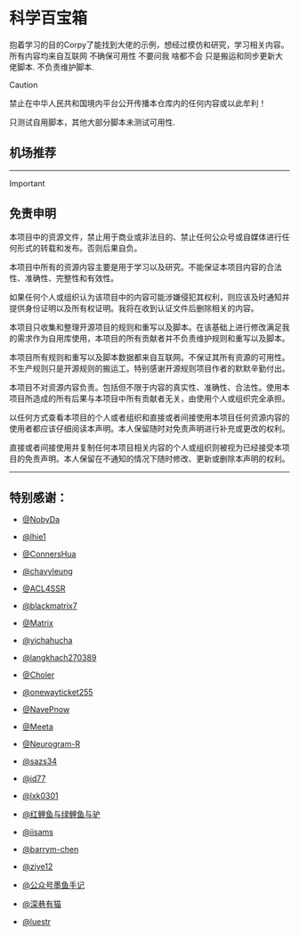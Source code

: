 # 科学百宝箱
抱着学习的目的Corpy了能找到大佬的示例，想经过模仿和研究，学习相关内容。
所有内容均来自互联网 不确保可用性
不要问我 啥都不会
只是搬运和同步更新大佬脚本.
不负责维护脚本.

> [!Caution]
禁止在中华人民共和国境内平台公开传播本仓库内的任何内容或以此牟利！


只测试自用脚本，其他大部分脚本未测试可用性.

## 机场推荐


---
> [!Important]
> ## 免责申明
>
> 本项目中的资源文件，禁止用于商业或非法目的、禁止任何公众号或自媒体进行任何形式的转载和发布。否则后果自负。
>
> 本项目中所有的资源内容主要是用于学习以及研究。不能保证本项目内容的合法性、准确性、完整性和有效性。
>
> 如果任何个人或组织认为该项目中的内容可能涉嫌侵犯其权利，则应该及时通知并提供身份证明以及所有权证明。我将在收到认证文件后删除相关的内容。
>
> 本项目只收集和整理开源项目的规则和重写以及脚本。在该基础上进行修改满足我的需求作为自用库使用，本项目的所有贡献者并不负责维护规则和重写以及脚本。
>
> 本项目所有规则和重写以及脚本数据都来自互联网。不保证其所有资源的可用性。不生产规则只是开源规则的搬运工。特别感谢开源规则项目作者的默默辛勤付出。
>
> 本项目不对资源内容负责。包括但不限于内容的真实性、准确性、合法性。使用本项目所造成的所有后果与本项目中所有贡献者无关，由使用个人或组织完全承担。
>
> 以任何方式查看本项目的个人或者组织和直接或者间接使用本项目任何资源内容的使用者都应该仔细阅读本声明。本人保留随时对免责声明进行补充或更改的权利。
>
> 直接或者间接使用并复制任何本项目相关内容的个人或组织则被视为已经接受本项目的免责声明。本人保留在不通知的情况下随时修改、更新或删除本声明的权利。

---

## 特别感谢：

* [@NobyDa](https://github.com/NobyDa)

* [@lhie1](https://github.com/lhie1)

* [@ConnersHua](https://github.com/DivineEngine)

* [@chavyleung](https://github.com/chavyleung)

* [@ACL4SSR](https://github.com/ACL4SSR)

* [@blackmatrix7](https://github.com/blackmatrix7/ios_rule_script)

* [@Matrix](https://github.com/Centralmatrix3)

* [@yichahucha](https://github.com/yichahucha)

* [@langkhach270389](https://github.com/langkhach270389)

* [@Choler](https://github.com/Choler)

* [@onewayticket255](https://github.com/onewayticket255)

* [@NavePnow](https://github.com/NavePnow)

* [@Meeta](https://github.com/MeetaGit)

* [@Neurogram-R](https://github.com/Neurogram-R)

* [@sazs34](https://github.com/sazs34)

* [@id77](https://github.com/id77)

* [@lxk0301](https://github.com/lxk0301)

* [@红鲤鱼与绿鲤鱼与驴](https://github.com/wangdelu2020)

* [@iisams](https://github.com/iisams/Scripts)

* [@barrym-chen](https://github.com/barrym-chen/Script)

* [@ziye12](https://github.com/ziye12/JavaScript)

* [@公众号墨鱼手记](https://github.com/ddgksf2013)

* [@深巷有猫](https://github.com/Rabbit-Spec)

* [@luestr](https://github.com/luestr?tab=repositories)
